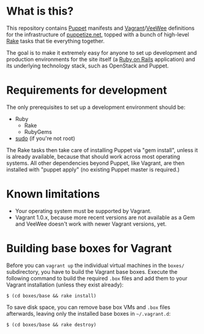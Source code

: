 What is this?
=============

This repository contains [Puppet](http://puppetlabs.com) manifests and
[Vagrant](http://vagrantup.com)/[VeeWee](https://github.com/jedi4ever/veewee#readme)
definitions for the infrastructure of [puppetize.net](http://puppetize.net),
topped with a bunch of high-level [Rake](http://rake.rubyforge.org/) tasks
that tie everything together.

The goal is to make it extremely easy for anyone to set up development
and production environments for the site itself (a
[Ruby on Rails](http://rubyonrails.org/) application) and its underlying
technology stack, such as OpenStack and Puppet.

Requirements for development
============================

The only prerequisites to set up a development environment should be:

* Ruby
  * Rake
  * RubyGems
* [sudo](http://www.sudo.ws/) (if you're not root)

The Rake tasks then take care of installing Puppet via "gem install",
unless it is already available, because that should work across most
operating systems.  All other dependencies beyond Puppet, like Vagrant,
are then installed with "puppet apply" (no existing Puppet master is
required.)

Known limitations
=================

* Your operating system must be supported by Vagrant.
* Vagrant 1.0.x, because more recent versions are not available as
  a Gem and VeeWee doesn't work with newer Vagrant versions, yet.

Building base boxes for Vagrant
===============================

Before you can `vagrant up` the individual virtual machines in the
`boxes/` subdirectory, you have to build the Vagrant base boxes.
Execute the following command to build the required `.box` files and
add them to your Vagrant installation (unless they exist already):

``$ (cd boxes/base && rake install)``

To save disk space, you can remove base box VMs and `.box` files
afterwards, leaving only the installed base boxes in `~/.vagrant.d`:

``$ (cd boxes/base && rake destroy)``
